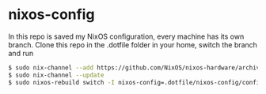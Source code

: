 # nixos-config
In this repo is saved my NixOS configuration, every machine has its own branch.
Clone this repo in the .dotfile folder in your home, switch the branch and run

``` bash
$ sudo nix-channel --add https://github.com/NixOS/nixos-hardware/archive/master.tar.gz nixos-hardware
$ sudo nix-channel --update
$ sudo nixos-rebuild switch -I nixos-config=.dotfile/nixos-config/configuration.nix
```
